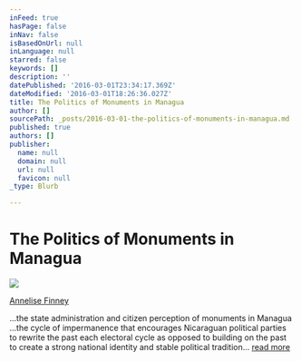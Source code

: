 ```yaml
---
inFeed: true
hasPage: false
inNav: false
isBasedOnUrl: null
inLanguage: null
starred: false
keywords: []
description: ''
datePublished: '2016-03-01T23:34:17.369Z'
dateModified: '2016-03-01T18:26:36.027Z'
title: The Politics of Monuments in Managua
author: []
sourcePath: _posts/2016-03-01-the-politics-of-monuments-in-managua.md
published: true
authors: []
publisher:
  name: null
  domain: null
  url: null
  favicon: null
_type: Blurb

---
```

# The Politics of Monuments in Managua
![](https://the-grid-user-content.s3-us-west-2.amazonaws.com/7e6a041c-0548-4208-848f-30de3307ff5e.jpg)

[Annelise Finney][0]

...the state administration and citizen perception of monuments in Managua ...the cycle of impermanence that encourages Nicaraguan political parties to rewrite the past each electoral cycle as opposed to building on the past to create a strong national identity and stable political tradition... [read more][1]

[0]: http://laic.columbia.edu/author/5105253648/
[1]: http://laic.columbia.edu/journal-undergraduate-research/the-cycle-impermanence-collective-memory-and-the-politics-monuments-managua-nicaragua/#note-27